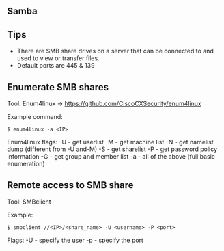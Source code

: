 ## Samba

## Tips
* There are SMB share drives on a server that can be connected to and used to view or transfer files. 
* Default ports are 445 & 139


## Enumerate SMB shares

Tool: Enum4linux -> https://github.com/CiscoCXSecurity/enum4linux

Example command:
```
$ enum4linux -a <IP>
```

Enum4linux flags:
-U - get userlist
-M - get machine list
-N - get namelist dump (different from -U and-M)
-S - get sharelist
-P - get password policy information
-G - get group and member list
-a - all of the above (full basic enumeration)


## Remote access to SMB share

Tool: SMBclient

Example:
```
$ smbclient //<IP>/<share_name> -U <username> -P <port>
```
Flags:
-U - specify the user
-p - specify the port


